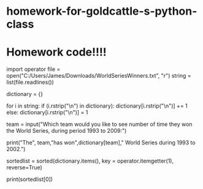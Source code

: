 # homework-for-goldcattle-s-python-class
# Homework code!!!!
import operator
file = open("C:/Users/James/Downloads/WorldSeriesWinners.txt", "r")
string = list(file.readlines())

dictionary = {}



for i in string:
    if (i.rstrip("\n") in dictionary):
        dictionary[i.rstrip("\n")] += 1
    else:
        dictionary[i.rstrip("\n")] = 1   

team = input("Which team would you like to see number of time they won the World Series, during period 1993 to 2009:")

print("The", team,"has won",dictionary[team]," World Series during 1993 to 2002.")

sortedlist = sorted(dictionary.items(), key = operator.itemgetter(1), reverse=True)

print(sortedlist[0])
